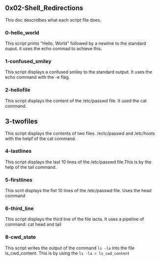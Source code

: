 ## 0x02-Shell_Redirections
This doc descridbes what each script file does.

### 0-hello_world
This script prints "Hello, World" followed by a newline to the standard ouput. it uses the echo commad to achieve this.

### 1-confused_smiley
This script displays a confused smiley to the standard output. It uses the echo command with the -e flag.

### 2-hellofile
This script displays the content of the /etc/passwd file. It used the cat command.

## 3-twofiles
This script displays the contents of two files. /ectc/passwd and /etc/hosts with the helpf of the cat command.

### 4-lastlines
This script displays the last 10 lines of the /etc/passwd file.This is by the help of the tail command.

### 5-firstlines
This scrit displays the fist 10 lines of the /etc/passwd file. Uses the head command

### 6-third_line
This script displays the third line of the file iacta. It uses a pipeline of command: cat head and tail

### 8-cwd_state
This script writes the output of the command `ls -la` into the file ls_cwd_content. This is by using the `ls -la > ls_cwd_content`
